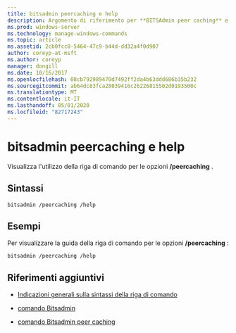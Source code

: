 ```yaml
---
title: bitsadmin peercaching e help
description: Argomento di riferimento per **BITSAdmin peer caching** e **Help**, che Visualizza l'utilizzo della riga di comando per le opzioni/peercaching.
ms.prod: windows-server
ms.technology: manage-windows-commands
ms.topic: article
ms.assetid: 2cb0fcc0-5464-47c9-b44d-dd32a4f0d907
author: coreyp-at-msft
ms.author: coreyp
manager: dongill
ms.date: 10/16/2017
ms.openlocfilehash: 08cb792989470d7492ff2da4b63ddd686b35b232
ms.sourcegitcommit: ab64dc83fca28039416c26226815502d0193500c
ms.translationtype: MT
ms.contentlocale: it-IT
ms.lasthandoff: 05/01/2020
ms.locfileid: "82717243"
---
```

# <a name="bitsadmin-peercaching-and-help"></a>bitsadmin peercaching e help

Visualizza l'utilizzo della riga di comando per le opzioni **/peercaching** .

## <a name="syntax"></a>Sintassi

```
bitsadmin /peercaching /help
```

## <a name="examples"></a>Esempi

Per visualizzare la guida della riga di comando per le opzioni **/peercaching** :

```
bitsadmin /peercaching /help
```

## <a name="additional-references"></a>Riferimenti aggiuntivi

- [Indicazioni generali sulla sintassi della riga di comando](command-line-syntax-key.md)

- [comando Bitsadmin](bitsadmin.md)

- [comando Bitsadmin peer caching](bitsadmin-peercaching.md)
